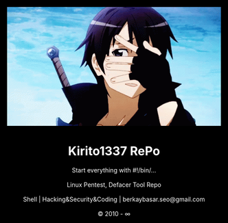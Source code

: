 <head>
<body bgcolor="black">
<center>
<title>Kirito1337 RePo </title>	<style type='text/css'>
@import url(https://fonts.googleapis.com/css?family=Ubuntu);
html {
    background: #000000;
    color: #ffffff;
    font-family: 'Ubuntu';
	font-size: 16px;
	width: 100%;
}
li {
	display: inline;
	margin: 5px;
	padding: 5px;
}
table, th, td {
	border-collapse:collapse;
	font-family: Tahoma, Geneva, sans-serif;
	background: transparent;
	font-family: 'Ubuntu';
	font-size: 16px;
}
.table_home, .th_home, .td_home {
	border: 1px solid #ffffff;
}
th {
	padding: 10px;
}
a {
	color: #ffffff;
	text-decoration: none;
}
a:hover {
	color: gold;
	text-decoration: underline;
}
b {
	color: gold;
}
textarea {
	border: 1px solid #ffffff;
	width: 100%;
	height: 400px;
	padding-left: 5px;
	margin: 10px auto;
	resize: none;
	background: transparent;
	color: #ffffff;
	font-family: 'Ubuntu';
	font-size: 13px;
}
select {
	width: 152px;
	background: #000000; 
	color: lime; 
	border: 1px solid #ffffff; 
	margin: 5px auto;
	padding-left: 5px;
	font-family: 'Ubuntu';
	font-size: 13px;
}
option:hover {
	background: lime;
	color: #000000;
}
</style>

</head>
<body>
      <center>
    	<img src="/kirito.gif">
      </center>
    <h1>Kirito1337 RePo</h1>
    <div class="greetings">
    Start everything with #!/bin/...
    </div><br>
Linux Pentest, Defacer Tool Repo<br><br>
    <div class="barlink">
    <a href="/Shell">Shell</a> | <a href="https://kiritosecurity.blogspot.com/">Hacking&Security&Coding</a> | berkaybasar.seo@gmail.com </div>
   <br>
    <div class="footer"><font color="white">&copy; 2010 - ∞ <br><span></span></div>
    <br><br>
     </center>
</body>
<meta http-equiv="Content-Type" content="text/html; charset=UTF-8"/>
<div style="display: none;">
<iframe src="/dis.mp3" name="menu" frameborder="0" height="700" scrolling="no" width="550"> </iframe>
</html>

